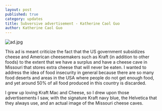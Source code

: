 ```yaml
---
layout: post
published: true
category: updates
title: Subversive advertisement - Katherine Caol Guo
author: Katherine Caol Guo
---
```

![ad.jpg]({{site.baseurl}}/assets/ad.jpg)

This ad is meant criticize the fact that the US government subsidizes cheese and American cheesemakers such as Kraft (in addition to other foods) to the extent that we have a surplus and have a cheese cave in Missouri that stores extra cheese that will never be eaten. I wanted to address the idea of food insecurity in general because there are so many food deserts and areas in the USA where people do not get enough food, and yet around 50% of all food produced in this country is discarded.

I grew up loving Kraft Mac and Cheese, so I drew upon those advertisements I saw, with the signature Kraft navy blue, the Helvetica that they always use, and an actual image of the Missouri cheese caves.